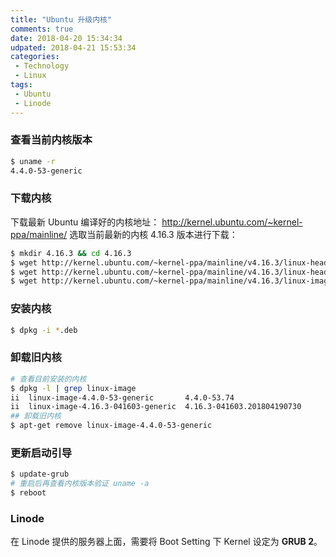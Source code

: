 ```yaml
---
title: "Ubuntu 升级内核"
comments: true
date: 2018-04-20 15:34:34
udpated: 2018-04-21 15:53:34
categories:
 - Technology
 - Linux
tags:
 - Ubuntu
 - Linode
---
```


### 查看当前内核版本
```sh
$ uname -r
4.4.0-53-generic
```

### 下载内核
下载最新 Ubuntu 编译好的内核地址： http://kernel.ubuntu.com/~kernel-ppa/mainline/
选取当前最新的内核 4.16.3 版本进行下载：
```sh
$ mkdir 4.16.3 && cd 4.16.3
$ wget http://kernel.ubuntu.com/~kernel-ppa/mainline/v4.16.3/linux-headers-4.16.3-041603_4.16.3-041603.201804190730_all.deb
$ wget http://kernel.ubuntu.com/~kernel-ppa/mainline/v4.16.3/linux-headers-4.16.3-041603-generic_4.16.3-041603.201804190730_amd64.deb
$ wget http://kernel.ubuntu.com/~kernel-ppa/mainline/v4.16.3/linux-image-4.16.3-041603-generic_4.16.3-041603.201804190730_amd64.deb
```

### 安装内核
```sh
$ dpkg -i *.deb
```

### 卸载旧内核
```sh
# 查看目前安装的内核
$ dpkg -l | grep linux-image
ii  linux-image-4.4.0-53-generic       4.4.0-53.74                        amd64        Linux kernel image for version 4.4.0 on 64 bit x86 SMP
ii  linux-image-4.16.3-041603-generic  4.16.3-041603.201804190730         amd64        Linux kernel image for version 4.16.3 on 64 bit x86 SMP
## 卸载旧内核
$ apt-get remove linux-image-4.4.0-53-generic
```

### 更新启动引导
```sh
$ update-grub
# 重启后再查看内核版本验证 uname -a
$ reboot
```
<!-- more -->

### Linode
在 Linode 提供的服务器上面，需要将 Boot Setting 下 Kernel 设定为 **GRUB 2**。
